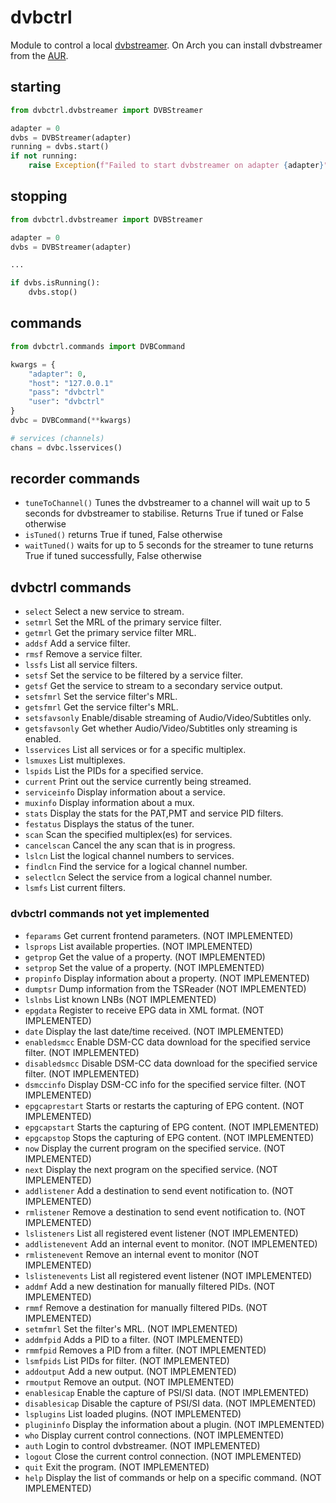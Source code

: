 # dvbctrl

Module to control a local [dvbstreamer](http://sourceforge.net/projects/dvbstreamer/).  On Arch you can install dvbstreamer from
the [AUR](https://aur.archlinux.org/packages/dvbstreamer).

## starting

```python
from dvbctrl.dvbstreamer import DVBStreamer

adapter = 0
dvbs = DVBStreamer(adapter)
running = dvbs.start()
if not running:
    raise Exception(f"Failed to start dvbstreamer on adapter {adapter}")
```

## stopping

```python
from dvbctrl.dvbstreamer import DVBStreamer

adapter = 0
dvbs = DVBStreamer(adapter)

...

if dvbs.isRunning():
    dvbs.stop()
```

## commands

```python
from dvbctrl.commands import DVBCommand

kwargs = {
    "adapter": 0,
    "host": "127.0.0.1"
    "pass": "dvbctrl"
    "user": "dvbctrl"
}
dvbc = DVBCommand(**kwargs)

# services (channels)
chans = dvbc.lsservices()
```

## recorder commands

* `tuneToChannel()` Tunes the dvbstreamer to a channel will wait up to 5 seconds for dvbstreamer to stabilise. Returns True if
  tuned or False otherwise
* `isTuned()` returns True if tuned, False otherwise
* `waitTuned()` waits for up to 5 seconds for the streamer to tune returns True if tuned successfully, False otherwise

## dvbctrl commands

* `select` Select a new service to stream.
* `setmrl` Set the MRL of the primary service filter.
* `getmrl` Get the primary service filter MRL.
* `addsf` Add a service filter.
* `rmsf` Remove a service filter.
* `lssfs` List all service filters.
* `setsf` Set the service to be filtered by a service filter.
* `getsf` Get the service to stream to a secondary service output.
* `setsfmrl` Set the service filter's MRL.
* `getsfmrl` Get the service filter's MRL.
* `setsfavsonly` Enable/disable streaming of Audio/Video/Subtitles only.
* `getsfavsonly` Get whether Audio/Video/Subtitles only streaming is enabled.
* `lsservices` List all services or for a specific multiplex.
* `lsmuxes` List multiplexes.
* `lspids` List the PIDs for a specified service.
* `current` Print out the service currently being streamed.
* `serviceinfo` Display information about a service.
* `muxinfo` Display information about a mux.
* `stats` Display the stats for the PAT,PMT and service PID filters.
* `festatus` Displays the status of the tuner.
* `scan` Scan the specified multiplex(es) for services.
* `cancelscan` Cancel the any scan that is in progress.
* `lslcn` List the logical channel numbers to services.
* `findlcn` Find the service for a logical channel number.
* `selectlcn` Select the service from a logical channel number.
* `lsmfs` List current filters.

### dvbctrl commands not yet implemented

* `feparams` Get current frontend parameters. (NOT IMPLEMENTED)
* `lsprops` List available properties. (NOT IMPLEMENTED)
* `getprop` Get the value of a property. (NOT IMPLEMENTED)
* `setprop` Set the value of a property. (NOT IMPLEMENTED)
* `propinfo` Display information about a property. (NOT IMPLEMENTED)
* `dumptsr` Dump information from the TSReader (NOT IMPLEMENTED)
* `lslnbs` List known LNBs (NOT IMPLEMENTED)
* `epgdata` Register to receive EPG data in XML format. (NOT IMPLEMENTED)
* `date` Display the last date/time received. (NOT IMPLEMENTED)
* `enabledsmcc` Enable DSM-CC data download for the specified service filter. (NOT IMPLEMENTED)
* `disabledsmcc` Disable DSM-CC data download for the specified service filter. (NOT IMPLEMENTED)
* `dsmccinfo` Display DSM-CC info for the specified service filter. (NOT IMPLEMENTED)
* `epgcaprestart` Starts or restarts the capturing of EPG content. (NOT IMPLEMENTED)
* `epgcapstart` Starts the capturing of EPG content. (NOT IMPLEMENTED)
* `epgcapstop` Stops the capturing of EPG content. (NOT IMPLEMENTED)
* `now` Display the current program on the specified service. (NOT IMPLEMENTED)
* `next` Display the next program on the specified service. (NOT IMPLEMENTED)
* `addlistener` Add a destination to send event notification to. (NOT IMPLEMENTED)
* `rmlistener` Remove a destination to send event notification to. (NOT IMPLEMENTED)
* `lslisteners` List all registered event listener (NOT IMPLEMENTED)
* `addlistenevent` Add an internal event to monitor. (NOT IMPLEMENTED)
* `rmlistenevent` Remove an internal event to monitor (NOT IMPLEMENTED)
* `lslistenevents` List all registered event listener (NOT IMPLEMENTED)
* `addmf` Add a new destination for manually filtered PIDs. (NOT IMPLEMENTED)
* `rmmf` Remove a destination for manually filtered PIDs. (NOT IMPLEMENTED)
* `setmfmrl` Set the filter's MRL. (NOT IMPLEMENTED)
* `addmfpid` Adds a PID to a filter. (NOT IMPLEMENTED)
* `rmmfpid` Removes a PID from a filter. (NOT IMPLEMENTED)
* `lsmfpids` List PIDs for filter. (NOT IMPLEMENTED)
* `addoutput` Add a new output. (NOT IMPLEMENTED)
* `rmoutput` Remove an output. (NOT IMPLEMENTED)
* `enablesicap` Enable the capture of PSI/SI data. (NOT IMPLEMENTED)
* `disablesicap` Disable the capture of PSI/SI data. (NOT IMPLEMENTED)
* `lsplugins` List loaded plugins. (NOT IMPLEMENTED)
* `plugininfo` Display the information about a plugin. (NOT IMPLEMENTED)
* `who` Display current control connections. (NOT IMPLEMENTED)
* `auth` Login to control dvbstreamer. (NOT IMPLEMENTED)
* `logout` Close the current control connection. (NOT IMPLEMENTED)
* `quit` Exit the program. (NOT IMPLEMENTED)
* `help` Display the list of commands or help on a specific command. (NOT IMPLEMENTED)
